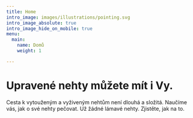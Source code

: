 ```yaml
---
title: Home
intro_image: images/illustrations/pointing.svg
intro_image_absolute: true
intro_image_hide_on_mobile: true
menu:
  main:
    name: Domů
    weight: 1

---
```

# Upravené nehty můžete mít i Vy.

Cesta k vytouženým a vyživeným nehtům není dlouhá a složitá. Naučíme vás, jak o své nehty pečovat. Už žádné lámavé nehty. Zjistěte, jak na to.